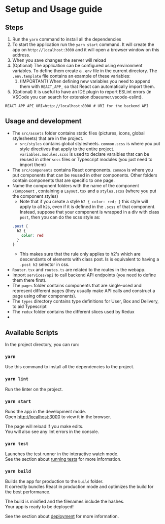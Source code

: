 # Setup and Usage guide

## Steps

1. Run the `yarn` command to install all the dependencies
2. To start the application run the `yarn start` command. It will create the app on `http://localhost:3000` and it will open a browser window on this address.
3. When you save changes the server will reload
4. (Optional) The application can be configured using environment variables. To define them create a `.env` file in the current directory. The `.env.template` file contains an example of these variables:
   1. (IMPORTANT) When defining new variables you need to append them with `REACT_APP_` so that React can automatically import them.
5. (Optional) It is useful to have an IDE plugin to report ESLint errors (in VSCode you can search for extension dbaeumer.vscode-eslint).

```
REACT_APP_API_URI=http://localhost:8000 # URI for the backend API
```
## Usage and development

- The `src/assets` folder contains static files (pictures, icons, global stylesheets) that are in the project.
  - `src/styles` contains global stylesheets. `common.scss` is where you put style directives that apply to the entire project. `variables.modules.scss` is used to declare varaibles that can be reused in other `scss` files or Typescript modules (you just need to import them)
- The `src/components` contains React components. `common` is where you put components that can be reused in other components. Other folders contain components that are specific to one page.
- Name the component folders with the name of the component `/Component` , containing a `Layout.tsx` and a `styles.scss` (where you put the component styles) 
  - Note that if you create a style `h2 { color: red; }` this style will apply to all `h2`s, even if it is defined in the `.scss` of that component. Instead, suppose that your component is wrapped in a div with class `post`, then you can do the scss style as:
  ```scss
  .post {
    h2 {
      color: red
    }
  }
  ```
  - This makes sure that the rule only applies to h2's which are descendants of elements with class post. Is is equivalent to having a `.post h2` selector in css.
- `Router.tsx` and `routes.ts` are related to the routes in the webapp.
- Import `services/api` to call backend API endpoints (you need to define them there first).
- The `pages` folder contains components that are single-used and represent different pages (they usually make API calls and construct a page using other components).
- The `types` directory contains type definitions for User, Box and Delivery, to aid Typescript
- The `redux` folder contains the different slices used by Redux
- 

## Available Scripts

In the project directory, you can run:

### `yarn`

Use this command to install all the dependencies to the project.

### `yarn lint`

Run the linter on the project.

### `yarn start`

Runs the app in the development mode.\
Open [http://localhost:3000](http://localhost:3000) to view it in the browser.

The page will reload if you make edits.\
You will also see any lint errors in the console.

### `yarn test`

Launches the test runner in the interactive watch mode.\
See the section about [running tests](https://facebook.github.io/create-react-app/docs/running-tests) for more information.

### `yarn build`

Builds the app for production to the `build` folder.\
It correctly bundles React in production mode and optimizes the build for the best performance.

The build is minified and the filenames include the hashes.\
Your app is ready to be deployed!

See the section about [deployment](https://facebook.github.io/create-react-app/docs/deployment) for more information.
